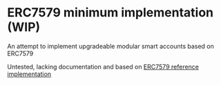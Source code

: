 # ERC7579 minimum implementation (WIP)

An attempt to implement upgradeable modular smart accounts based on ERC7579

Untested, lacking documentation and based on [ERC7579 reference implementation](https://github.com/erc7579/erc7579-implementation)